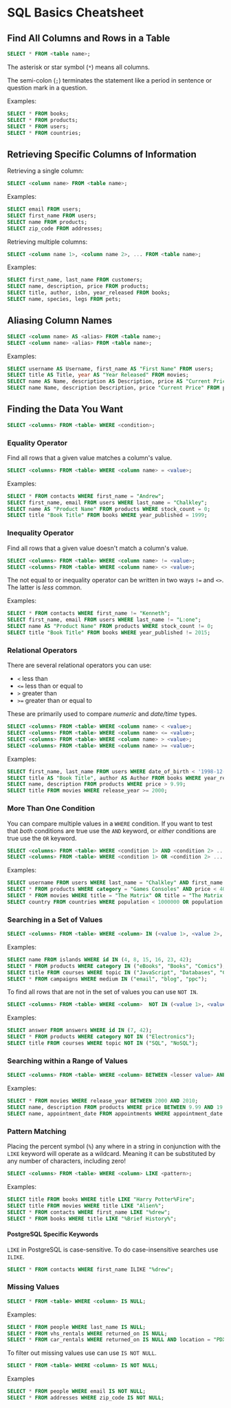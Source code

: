 # SQL Basics Cheatsheet

## Find All Columns and Rows in a Table

```sql
SELECT * FROM <table name>;

```

The asterisk or star symbol (`*`) means all columns.

The semi-colon (`;`) terminates the statement like a period in sentence or question mark in a question.

Examples:

```sql
SELECT * FROM books;
SELECT * FROM products;
SELECT * FROM users;
SELECT * FROM countries;
```

## Retrieving Specific Columns of Information

Retrieving a single column:

```sql
SELECT <column name> FROM <table name>;
```

Examples:

```sql
SELECT email FROM users;
SELECT first_name FROM users;
SELECT name FROM products;
SELECT zip_code FROM addresses;
```

Retrieving multiple columns:

```sql
SELECT <column name 1>, <column name 2>, ... FROM <table name>;
```

Examples:

```sql
SELECT first_name, last_name FROM customers;
SELECT name, description, price FROM products;
SELECT title, author, isbn, year_released FROM books;
SELECT name, species, legs FROM pets;
```

## Aliasing Column Names

```sql
SELECT <column name> AS <alias> FROM <table name>;
SELECT <column name> <alias> FROM <table name>;

```

Examples:

```sql
SELECT username AS Username, first_name AS "First Name" FROM users;
SELECT title AS Title, year AS "Year Released" FROM movies;
SELECT name AS Name, description AS Description, price AS "Current Price" FROM products;
SELECT name Name, description Description, price "Current Price" FROM products;
```

## Finding the Data You Want

```sql
SELECT <columns> FROM <table> WHERE <condition>;
```

### Equality Operator

Find all rows that a given value matches a column's value.

```sql
SELECT <columns> FROM <table> WHERE <column name> = <value>;
```

Examples:

```sql
SELECT * FROM contacts WHERE first_name = "Andrew";
SELECT first_name, email FROM users WHERE last_name = "Chalkley";
SELECT name AS "Product Name" FROM products WHERE stock_count = 0;
SELECT title "Book Title" FROM books WHERE year_published = 1999;
```

### Inequality Operator

Find all rows that a given value doesn't match a column's value.

```sql
SELECT <columns> FROM <table> WHERE <column name> != <value>;
SELECT <columns> FROM <table> WHERE <column name> <> <value>;
```

The not equal to or inequality operator can be written in two ways `!=` and `<>`. The latter is *less* common.

Examples:

```sql
SELECT * FROM contacts WHERE first_name != "Kenneth";
SELECT first_name, email FROM users WHERE last_name != "L:one";
SELECT name AS "Product Name" FROM products WHERE stock_count != 0;
SELECT title "Book Title" FROM books WHERE year_published != 2015;
```

### Relational Operators

There are several relational operators you can use:

* `<` less than
* `<=` less than or equal to
* `>` greater than
* `>=` greater than or equal to

These are primarily used to compare *numeric* and *date/time* types.

```sql
SELECT <columns> FROM <table> WHERE <column name> < <value>;
SELECT <columns> FROM <table> WHERE <column name> <= <value>;
SELECT <columns> FROM <table> WHERE <column name> > <value>;
SELECT <columns> FROM <table> WHERE <column name> >= <value>;
```

Examples:

```sql
SELECT first_name, last_name FROM users WHERE date_of_birth < '1998-12-01';
SELECT title AS "Book Title", author AS Author FROM books WHERE year_released <= 2015;
SELECT name, description FROM products WHERE price > 9.99;
SELECT title FROM movies WHERE release_year >= 2000;
```

### More Than One Condition

You can compare multiple values in a `WHERE` condition. If you want to test that *both* conditions are true use the `AND` keyword, or *either* conditions are true use the `OR` keyword.

```sql
SELECT <columns> FROM <table> WHERE <condition 1> AND <condition 2> ...;
SELECT <columns> FROM <table> WHERE <condition 1> OR <condition 2> ...;
```

Examples:

```sql
SELECT username FROM users WHERE last_name = "Chalkley" AND first_name = "Andrew";
SELECT * FROM products WHERE category = "Games Consoles" AND price < 400;
SELECT * FROM movies WHERE title = "The Matrix" OR title = "The Matrix Reloaded" OR title = "The Matrix Revolutions";
SELECT country FROM countries WHERE population < 1000000 OR population > 100000000;
```

### Searching in a Set of Values

```sql
SELECT <columns> FROM <table> WHERE <column> IN (<value 1>, <value 2>, ...);
```

Examples:

```sql
SELECT name FROM islands WHERE id IN (4, 8, 15, 16, 23, 42);
SELECT * FROM products WHERE category IN ("eBooks", "Books", "Comics");
SELECT title FROM courses WHERE topic IN ("JavaScript", "Databases", "CSS");
SELECT * FROM campaigns WHERE medium IN ("email", "blog", "ppc");
```

To find all rows that are not in the set of values you can use `NOT IN`.

```sql
SELECT <columns> FROM <table> WHERE <column>  NOT IN (<value 1>, <value 2>, ...);
```

Examples:

```sql
SELECT answer FROM answers WHERE id IN (7, 42);
SELECT * FROM products WHERE category NOT IN ("Electronics");
SELECT title FROM courses WHERE topic NOT IN ("SQL", "NoSQL");
```

### Searching within a Range of Values

```sql
SELECT <columns> FROM <table> WHERE <column> BETWEEN <lesser value> AND <greater value>;
```

Examples:

```sql
SELECT * FROM movies WHERE release_year BETWEEN 2000 AND 2010;
SELECT name, description FROM products WHERE price BETWEEN 9.99 AND 19.99;
SELECT name, appointment_date FROM appointments WHERE appointment_date BETWEEN "2015-01-01" AND "2015-01-07";
```

### Pattern Matching

Placing the percent symbol (`%`) any where in a string in conjunction with the `LIKE` keyword will operate as a wildcard. Meaning it can be substituted by any number of characters, including zero!

```sql
SELECT <columns> FROM <table> WHERE <column> LIKE <pattern>;
```

Examples:

```sql
SELECT title FROM books WHERE title LIKE "Harry Potter%Fire";
SELECT title FROM movies WHERE title LIKE "Alien%";
SELECT * FROM contacts WHERE first_name LIKE "%drew";
SELECT * FROM books WHERE title LIKE "%Brief History%";
```

#### PostgreSQL Specific Keywords

`LIKE` in PostgreSQL is case-sensitive. To do case-insensitive searches use `ILIKE`.

```sql
SELECT * FROM contacts WHERE first_name ILIKE "%drew";
```

### Missing Values

```sql
SELECT * FROM <table> WHERE <column> IS NULL;
```

Examples:

```sql
SELECT * FROM people WHERE last_name IS NULL;
SELECT * FROM vhs_rentals WHERE returned_on IS NULL;
SELECT * FROM car_rentals WHERE returned_on IS NULL AND location = "PDX";
```

To filter out missing values use can use `IS NOT NULL`.

```sql
SELECT * FROM <table> WHERE <column> IS NOT NULL;
```

Examples

```sql
SELECT * FROM people WHERE email IS NOT NULL;
SELECT * FROM addresses WHERE zip_code IS NOT NULL;
```
